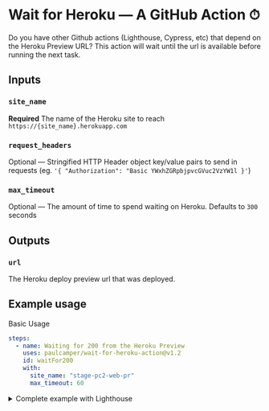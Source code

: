 # Wait for Heroku — A GitHub Action ⏱

Do you have other Github actions (Lighthouse, Cypress, etc) that depend on the Heroku Preview URL? This action will wait until the url is available before running the next task.

## Inputs

### `site_name`

**Required** The name of the Heroku site to reach `https://{site_name}.herokuapp.com`

### `request_headers`

Optional — Stringified HTTP Header object key/value pairs to send in requests (eg. `'{ "Authorization": "Basic YWxhZGRpbjpvcGVuc2VzYW1l }'`)

### `max_timeout`

Optional — The amount of time to spend waiting on Heroku. Defaults to `300` seconds

## Outputs

### `url`

The Heroku deploy preview url that was deployed.

## Example usage

Basic Usage

```yaml
steps:
  - name: Waiting for 200 from the Heroku Preview
    uses: paulcamper/wait-for-heroku-action@v1.2
    id: waitFor200
    with:
      site_name: "stage-pc2-web-pr"
      max_timeout: 60
```

<details>
<summary>Complete example with Lighthouse</summary>
<br />

```yaml
name: Lighthouse

on: [pull_request]

jobs:
  build:
    runs-on: ubuntu-latest

    steps:
      - uses: actions/checkout@v1
      - name: Use Node.js 12.x
        uses: actions/setup-node@v1
        with:
          node-version: 12.x
      - name: Install
        run: |
          npm ci
      - name: Build
        run: |
          npm run build
      - name: Waiting for 200 from the Heroku Preview
        uses: paulcamper/wait-for-heroku-action@v1.2
        id: waitFor200
        with:
          site_name: "stage-pc2-web-pr"
      - name: Lighthouse CI
        run: |
          npm install -g @lhci/cli@0.3.x
          lhci autorun --upload.target=temporary-public-storage --collect.url=${{ steps.waitFor200.outputs.url }} || echo "LHCI failed!"
        env:
          LHCI_GITHUB_APP_TOKEN: ${{ secrets.LHCI_GITHUB_APP_TOKEN }}
```

</details>
